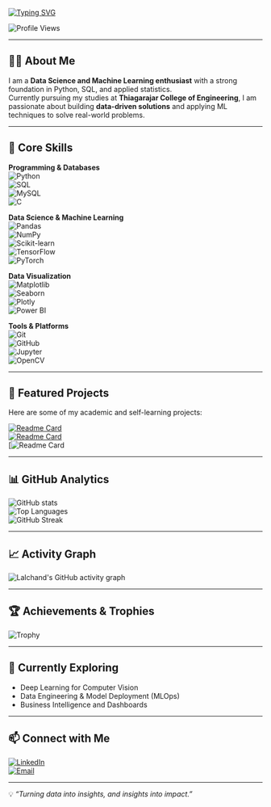 <!-- Typing effect -->
[![Typing SVG](https://readme-typing-svg.herokuapp.com?size=25&duration=3000&color=00F700&width=700&lines=Hi%2C+I'm+Lalchand+AK+👋;Aspiring+Data+Scientist;Turning+Data+into+Actionable+Insights)](https://git.io/typing-svg)

<!-- Visitor Counter -->
![Profile Views](https://komarev.com/ghpvc/?username=IamlalchandAK&label=Profile%20Views&color=0e75b6&style=flat)

---

## 👨‍💻 About Me
I am a **Data Science and Machine Learning enthusiast** with a strong foundation in Python, SQL, and applied statistics.  
Currently pursuing my studies at **Thiagarajar College of Engineering**, I am passionate about building **data-driven solutions** and applying ML techniques to solve real-world problems.  

---

## 🧠 Core Skills

**Programming & Databases**  
![Python](https://img.shields.io/badge/Python-3776AB?style=for-the-badge&logo=python&logoColor=white)  
![SQL](https://img.shields.io/badge/SQL-003B57?style=for-the-badge&logo=database&logoColor=white)  
![MySQL](https://img.shields.io/badge/MySQL-005C84?style=for-the-badge&logo=mysql&logoColor=white)  
![C](https://img.shields.io/badge/C-00599C?style=for-the-badge&logo=c&logoColor=white)  

**Data Science & Machine Learning**  
![Pandas](https://img.shields.io/badge/Pandas-150458?style=for-the-badge&logo=pandas&logoColor=white)  
![NumPy](https://img.shields.io/badge/NumPy-013243?style=for-the-badge&logo=numpy&logoColor=white)  
![Scikit-learn](https://img.shields.io/badge/Scikit--learn-F7931E?style=for-the-badge&logo=scikit-learn&logoColor=white)  
![TensorFlow](https://img.shields.io/badge/TensorFlow-FF6F00?style=for-the-badge&logo=tensorflow&logoColor=white)  
![PyTorch](https://img.shields.io/badge/PyTorch-EE4C2C?style=for-the-badge&logo=pytorch&logoColor=white)  

**Data Visualization**  
![Matplotlib](https://img.shields.io/badge/Matplotlib-11557c?style=for-the-badge&logo=plotly&logoColor=white)  
![Seaborn](https://img.shields.io/badge/Seaborn-0099cc?style=for-the-badge&logo=plotly&logoColor=white)  
![Plotly](https://img.shields.io/badge/Plotly-3F4F75?style=for-the-badge&logo=plotly&logoColor=white)  
![Power BI](https://img.shields.io/badge/PowerBI-F2C811?style=for-the-badge&logo=power-bi&logoColor=black)  

**Tools & Platforms**  
![Git](https://img.shields.io/badge/Git-F05033?style=for-the-badge&logo=git&logoColor=white)  
![GitHub](https://img.shields.io/badge/GitHub-181717?style=for-the-badge&logo=github&logoColor=white)  
![Jupyter](https://img.shields.io/badge/Jupyter-F37626?style=for-the-badge&logo=jupyter&logoColor=white)  
![OpenCV](https://img.shields.io/badge/OpenCV-27338e?style=for-the-badge&logo=opencv&logoColor=white)  

---

## 📌 Featured Projects
Here are some of my academic and self-learning projects:

[![Readme Card](https://github-readme-stats.vercel.app/api/pin/?username=IamlalchandAK&repo=marketing-campaign-analysis&theme=tokyonight)](https://github.com/IamlalchandAK/marketing-campaign-analysis)  
[![Readme Card](https://github-readme-stats.vercel.app/api/pin/?username=IamlalchandAK&repo=predictive-modeling&theme=tokyonight)](https://github.com/IamlalchandAK/predictive-modeling)  
[![Readme Card](https://github.com/IamlalchandAK/-Power-BI-Loan-Performance-Borrower-Analysis)  

---

## 📊 GitHub Analytics

![GitHub stats](https://github-readme-stats.vercel.app/api?username=IamlalchandAK&show_icons=true&theme=tokyonight)  
![Top Languages](https://github-readme-stats.vercel.app/api/top-langs/?username=IamlalchandAK&layout=compact&theme=tokyonight)  
![GitHub Streak](https://streak-stats.demolab.com/?user=IamlalchandAK&theme=tokyonight)  

---

## 📈 Activity Graph
![Lalchand's GitHub activity graph](https://github-readme-activity-graph.vercel.app/graph?username=IamlalchandAK&theme=tokyo-night)

---

## 🏆 Achievements & Trophies
![Trophy](https://github-profile-trophy.vercel.app/?username=IamlalchandAK&theme=tokyonight&column=7&margin-w=15)

---

## 🌱 Currently Exploring
- Deep Learning for Computer Vision  
- Data Engineering & Model Deployment (MLOps)  
- Business Intelligence and Dashboards  

---

## 📫 Connect with Me
[![LinkedIn](https://img.shields.io/badge/LinkedIn-0077B5?logo=linkedin&logoColor=white)](https://www.linkedin.com/in/lalchand-a-k-060187265/)  
[![Email](https://img.shields.io/badge/Email-D14836?logo=gmail&logoColor=white)](mailto:lalc7421@gmail.com)  

---

💡 *“Turning data into insights, and insights into impact.”*
